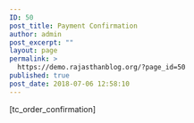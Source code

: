 ```yaml
---
ID: 50
post_title: Payment Confirmation
author: admin
post_excerpt: ""
layout: page
permalink: >
  https://demo.rajasthanblog.org/?page_id=50
published: true
post_date: 2018-07-06 12:58:10
---
```

[tc_order_confirmation]